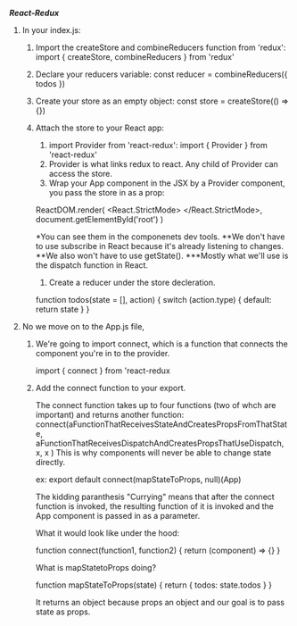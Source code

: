 ***React-Redux***

1. In your index.js:
   1. Import the createStore and combineReducers function from 'redux': import { createStore, combineReducers } from 'redux'
   2. Declare your reducers variable: const reducer = combineReducers({ todos })
   3. Create your store as an empty object: const store = createStore(() => {})
   4. Attach the store to your React app:
      1. import Provider from 'react-redux': import { Provider } from 'react-redux'
      2. Provider is what links redux to react. Any child of Provider can access
         the store.
      3. Wrap your App component in the JSX by a Provider component, you pass
         the store in as a prop:

        ReactDOM.render(
        <React.StrictMode>
            <Provider store={store}>
            <App />
            </Provider>
        </React.StrictMode>,
        document.getElementById('root')
        )

        *You can see them in the componenets dev tools. 
        **We don't have to use subscribe in React because it's already listening
        to changes.
        **We also won't have to use getState().
        ***Mostly what we'll use is the dispatch function in React.

       1. Create a reducer under the store decleration. 

        function todos(state = [], action) {
        switch (action.type) {
            default:
            return state
        }
        }

2. No we move on to the App.js file,
   1. We're going to import connect, which is a function that connects the
      component you're in to the provider. 
      
      import { connect } from 'react-redux
   2. Add the connect function to your export. 
      
      The connect function takes up to four functions (two of whch are important) and returns another function:
      connect(aFunctionThatReceivesStateAndCreatesPropsFromThatState, aFunctionThatReceivesDispatchAndCreatesPropsThatUseDispatch, x, x ) This is
      why components will never be able to change state directly.
      
      ex: export default connect(mapStateToProps, null)(App)

      The kidding paranthesis "Currying" means that after the connect function is invoked,
      the resulting function of it is invoked and the App component is passed in
      as a parameter. 

      What it would look like under the hood:

      function connect(function1, function2) {
          return (component) => {}
      }

      What is mapStatetoProps doing?

      function mapStateToProps(state) {
          return {
              todos: state.todos
          }
      }

      It returns an object because props an object and our goal is to pass
      state as props.
